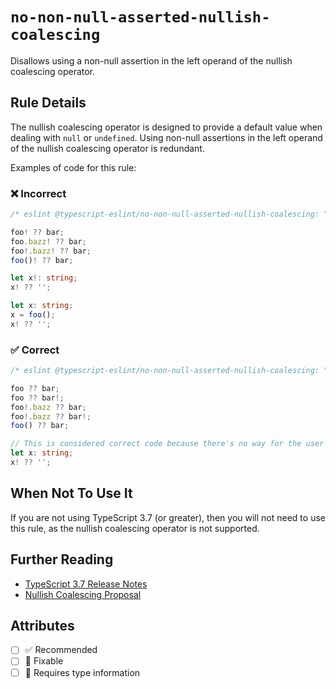 # `no-non-null-asserted-nullish-coalescing`

Disallows using a non-null assertion in the left operand of the nullish coalescing operator.

## Rule Details

The nullish coalescing operator is designed to provide a default value when dealing with `null` or `undefined`.
Using non-null assertions in the left operand of the nullish coalescing operator is redundant.

Examples of code for this rule:

<!--tabs-->

### ❌ Incorrect

```ts
/* eslint @typescript-eslint/no-non-null-asserted-nullish-coalescing: "error" */

foo! ?? bar;
foo.bazz! ?? bar;
foo!.bazz! ?? bar;
foo()! ?? bar;

let x!: string;
x! ?? '';

let x: string;
x = foo();
x! ?? '';
```

### ✅ Correct

```ts
/* eslint @typescript-eslint/no-non-null-asserted-nullish-coalescing: "error" */

foo ?? bar;
foo ?? bar!;
foo!.bazz ?? bar;
foo!.bazz ?? bar!;
foo() ?? bar;

// This is considered correct code because there's no way for the user to satisfy it.
let x: string;
x! ?? '';
```

## When Not To Use It

If you are not using TypeScript 3.7 (or greater), then you will not need to use this rule, as the nullish coalescing
operator is not supported.

## Further Reading

- [TypeScript 3.7 Release Notes](https://www.typescriptlang.org/docs/handbook/release-notes/typescript-3-7.html)
- [Nullish Coalescing Proposal](https://github.com/tc39/proposal-nullish-coalescing)

## Attributes

- [ ] ✅ Recommended
- [ ] 🔧 Fixable
- [ ] 💭 Requires type information
